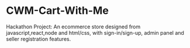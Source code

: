 # CWM-Cart-With-Me
Hackathon Project: An ecommerce store designed from javascript,react,node and html/css, with sign-in/sign-up, admin panel and seller registration features.
